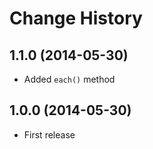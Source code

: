 # Change History

## 1.1.0 (2014-05-30)

* Added `each()` method

## 1.0.0 (2014-05-30)

* First release
